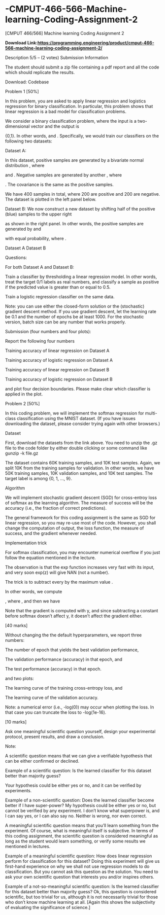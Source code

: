 # -CMPUT-466-566-Machine-learning-Coding-Assignment-2
[CMPUT 466/566] Machine learning Coding Assignment 2

**Download Link:https://programming.engineering/product/cmput-466-566-machine-learning-coding-assignment-2/**

Description
5/5 – (2 votes)
Submission Information

The student should submit a zip file containing a pdf report and all the code which should replicate the results.

Download: Codebase

Problem 1 [50%]

In this problem, you are asked to apply linear regression and logistics regression for binary classification. In particular, this problem shows that linear regression is a bad model for classification problems.

We consider a binary classification problem, where the input is a two-dimensional vector and the output is

{0,1}. In other words, and . Specifically, we would train our classifiers on the following two datasets:

Dataset A:

In this dataset, positive samples are generated by a bivariate normal distribution , where

and . Negative samples are generated by another , where

. The covariance is the same as the positive samples.

We have 400 samples in total, where 200 are positive and 200 are negative. The dataset is plotted in the left panel below.

Dataset B: We now construct a new dataset by shifting half of the positive (blue) samples to the upper right

as shown in the right panel. In other words, the positive samples are generated by and

with equal probability, where .


Dataset A Dataset B

Questions:

For both Dataset A and Dataset B:

Train a classifier by thresholding a linear regression model. In other words, treat the target 0/1 labels as real numbers, and classify a sample as positive if the predicted value is greater than or equal to 0.5.

Train a logistic regression classifier on the same data.

Note: you can use either the closed-form solution or the (stochastic) gradient descent method. If you use gradient descent, let the learning rate be 0.1 and the number of epochs be at least 1000. For the stochastic version, batch size can be any number that works properly.

Submission (four numbers and four plots):

Report the following four numbers

Training accuracy of linear regression on Dataset A

Training accuracy of logistic regression on Dataset A

Training accuracy of linear regression on Dataset B

Training accuracy of logistic regression on Dataset B

and plot four decision boundaries. Please make clear which classifier is applied in the plot.

Problem 2 [50%]

In this coding problem, we will implement the softmax regression for multi-class classification using the MNIST dataset. (If you have issues downloading the dataset, please consider trying again with other browsers.)

Dataset

First, download the datasets from the link above. You need to unzip the .gz file to the code folder by either double clicking or some command like gunzip -k file.gz

The dataset contains 60K training samples, and 10K test samples. Again, we split 10K from the training samples for validation. In other words, we have 50K training samples, 10K validation samples, and 10K test samples. The target label is among {0, 1, …, 9}.

Algorithm

We will implement stochastic gradient descent (SGD) for cross-entroy loss of softmax as the learning algorithm. The measure of success will be the accuracy (i.e., the fraction of correct predictions).

The general framework for this coding assignment is the same as SGD for linear regression, so you may re-use most of the code. However, you shall change the computation of output, the loss function, the measure of success, and the gradient whenever needed.

Implementation trick

For softmax classification, you may encounter numerical overflow if you just follow the equation mentioned in the lecture.

The observation is that the exp function increases very fast with its input, and very soon exp(z) will give NAN (not a number).

The trick is to subtract every  by the maximum value .

In other words, we compute

, where , and then we have

Note that the gradient is computed with y, and since subtracting a constant before softmax doesn’t affect y, it doesn’t affect the gradient either.

[40 marks]

Without changing the the default hyperparameters, we report three numbers:

The number of epoch that yields the best validation performance,

The validation performance (accuracy) in that epoch, and

The test performance (accuracy) in that epoch.

and two plots:

The learning curve of the training cross-entropy loss, and

The learning curve of the validation accuracy.

Note: a numerical error (i.e., -log(0)) may occur when plotting the loss. In that case you can truncate the loss to -log(1e-16).

[10 marks]

Ask one meaningful scientific question yourself, design your experimental protocol, present results, and draw a conclusion.

Note:

A scientific question means that we can give a verifiable hypothesis that can be either confirmed or declined.

Example of a scientific question: Is the learned classifier for this dataset better than majority guess?

Your hypothesis could be either yes or no, and it can be verified by experiments.

Example of a non-scientific question: Does the learned classifier become better if I have super-power? My hypothesis could be either yes or no, but cannot be verified by any experiment. I don’t know what superpower is, and I can say yes, or I can also say no. Neither is wrong, nor even correct.

A meaningful scientific question means that you’ll learn something from the experiment. Of course, what is meaningful itself is subjective. In terms of this coding assignment, the scientific question is considered meaningful as long as the student would learn something, or verify some results we mentioned in lectures.

Example of a meaningful scientific question: How does linear regression perform for classification for this dataset? Doing this experiment will give us first-hand experience on why we shall not use regression models to do classification. But you cannot ask this question as the solution. You need to ask your own scientific question that interests you and/or inspires others.

Example of a not-so-meaningful scientific question: Is the learned classifier for this dataset better than majority guess? Ok, this question is considered scientific, but too trivial for us, although it is not necessarily trivial for those who don’t know machine learning at all. [Again this shows the subjectivity of evaluating the significance of science.]

